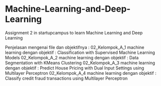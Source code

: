 # Machine-Learning-and-Deep-Learning
Assignment 2 in startupcampus to learn Machine Learning and Deep Learning

Penjelasan mengenai file dan objektifnya :
02_Kelompok_A_1 machine learning dengan objektif : Classification with Supervised Machine Learning Models
02_Kelompok_A_2 machine learning dengan objektif : Data Segmentation with KMeans Clustering
02_Kelompok_A_3 machine learning dengan objektif : Predict House Pricing with Dual Input Settings using Multilayer Perceptron
02_Kelompok_A_4 machine learning dengan objektif : Classify credit fraud transactions using Multilayer Perceptron
